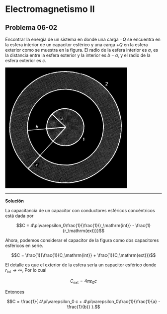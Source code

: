 # Electromagnetismo II
## Problema 06-02

Encontrar la energía de un sistema en donde una carga $`-Q`$ se encuentra en
la esfera interior de un capacitor esférico y una carga $`+Q`$ en la esfera
exterior como se muestra en la figura. El radio de la esfera interior es $`a`$,
es la distancia entre la esfera exterior y la interior es $`b-a`$, y el radio
de la esfera exterior es $`c`$.

![Figura del capacitor](./figura-06-02.png)

---

**Solución**

La capacitancia de un capacitor con conductores esféricos concéntricos está dada
por 

```math
C = 4\pi\varepsilon_0\frac{1}{\frac{1}{r_\mathrm{int}} - \frac{1}{r_\mathrm{ext}}}
```

Ahora, podemos considerar el capacitor de la figura como dos capacitores esféricos
en serie.

```math
C = \frac{1}{\frac{1}{C_\mathrm{int}} + \frac{1}{C_\mathrm{ext}}}
```

El detalle es que el exterior de la esfera sería un capacitor esférico
donde $`r_\mathrm{int}\rightarrow\infty`$, Por lo cual

```math
C_\mathrm{ext} = 4\pi\varepsilon_0 c
```

Entonces

```math
C = \frac{1}{
4\pi\varepsilon_0 c + 
4\pi\varepsilon_0\frac{1}{\frac{1}{a} - \frac{1}{b}}
}.
```

